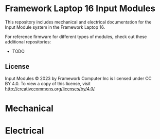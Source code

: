 # Framework Laptop 16 Input Modules
This repository includes mechanical and electrical documentation for the Input Module system in the Framework Laptop 16.

For reference firmware for different types of modules, check out these additional repositories:
 * TODO
 
## License
Input Modules © 2023 by Framework Computer Inc is licensed under CC BY 4.0. To view a copy of this license, visit http://creativecommons.org/licenses/by/4.0/

# Mechanical

# Electrical
